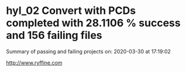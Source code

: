 # hyl_02 Convert with PCDs completed with 28.1106 % success and 156 failing files

Summary of passing and failing projects on: 2020-03-30 at 17:19:02

http://www.ryffine.com
